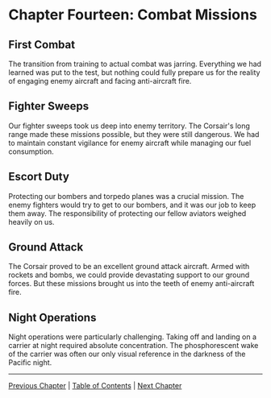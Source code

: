 # Chapter Fourteen: Combat Missions

## First Combat
The transition from training to actual combat was jarring. Everything we had learned was put to the test, but nothing could fully prepare us for the reality of engaging enemy aircraft and facing anti-aircraft fire.

## Fighter Sweeps
Our fighter sweeps took us deep into enemy territory. The Corsair's long range made these missions possible, but they were still dangerous. We had to maintain constant vigilance for enemy aircraft while managing our fuel consumption.

## Escort Duty
Protecting our bombers and torpedo planes was a crucial mission. The enemy fighters would try to get to our bombers, and it was our job to keep them away. The responsibility of protecting our fellow aviators weighed heavily on us.

## Ground Attack
The Corsair proved to be an excellent ground attack aircraft. Armed with rockets and bombs, we could provide devastating support to our ground forces. But these missions brought us into the teeth of enemy anti-aircraft fire.

## Night Operations
Night operations were particularly challenging. Taking off and landing on a carrier at night required absolute concentration. The phosphorescent wake of the carrier was often our only visual reference in the darkness of the Pacific night.

---
[Previous Chapter](chapter13.md) | [Table of Contents](../README.md) | [Next Chapter](chapter15.md) 